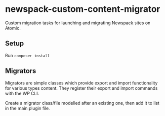 # newspack-custom-content-migrator
Custom migration tasks for launching and migrating Newspack sites on Atomic.

## Setup

Run `composer install`

## Migrators

Migrators are simple classes which provide export and import functionality for various types content. They register their export and import commands with the WP CLI.

Create a migrator class/file modelled after an existing one, then add it to list in the main plugin file.
